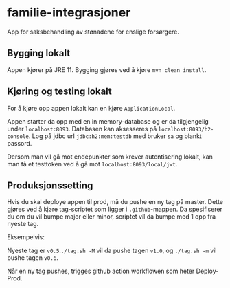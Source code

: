 # familie-integrasjoner
App for saksbehandling av stønadene for enslige forsørgere.

## Bygging lokalt
Appen kjører på JRE 11. Bygging gjøres ved å kjøre `mvn clean install`. 

## Kjøring og testing lokalt
For å kjøre opp appen lokalt kan en kjøre `ApplicationLocal`.

Appen starter da opp med en in memory-database og er da tilgjengelig under `localhost:8093`.
Databasen kan aksesseres på `localhost:8093/h2-console`. Log på jdbc url `jdbc:h2:mem:testdb` med bruker `sa` og blankt passord.

Dersom man vil gå mot endepunkter som krever autentisering lokalt, kan man få et testtoken ved å gå mot 
`localhost:8093/local/jwt`.


## Produksjonssetting
Hvis du skal deploye appen til prod, må du pushe en ny tag på master. Dette gjøres ved å kjøre tag-scriptet som ligger i 
`.github`-mappen. Da spesifiserer du om du vil bumpe major eller minor, scriptet vil da bumpe med 1 opp fra nyeste tag. 

Eksempelvis: 

Nyeste tag er `v0.5`.`./tag.sh -M` vil da pushe tagen `v1.0`, og `./tag.sh -m` vil pushe tagen `v0.6`.

Når en ny tag pushes, trigges github action workflowen som heter Deploy-Prod. 
